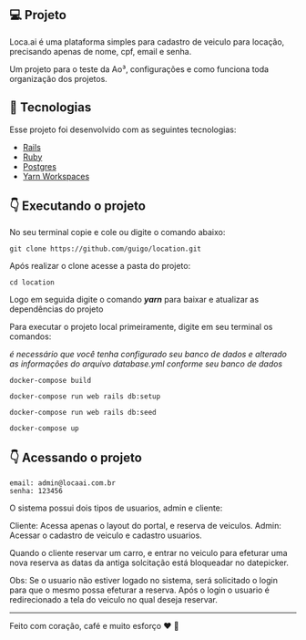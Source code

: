 ## :computer: Projeto

Loca.ai é uma plataforma simples para cadastro de veiculo para locação, 
precisando apenas de nome, cpf, email e senha.

Um projeto para o teste da Ao³, configurações e como funciona toda organização dos projetos.

## :pushpin: Tecnologias

Esse projeto foi desenvolvido com as seguintes tecnologias:

- [Rails](https://rubyonrails.org/)
- [Ruby](https://www.ruby-lang.org/pt/)
- [Postgres](https://www.postgresql.org/)
- [Yarn Workspaces](https://classic.yarnpkg.com/en/docs/workspaces/)

## :point_down: Executando o projeto

No seu terminal copie e cole ou digite o comando abaixo:

```git
git clone https://github.com/guigo/location.git
````

Após realizar o clone acesse a pasta do projeto:

```git
cd location
````

Logo em seguida digite o comando __*yarn*__ para baixar e atualizar as dependências do projeto  

Para executar o projeto local primeiramente, digite em seu terminal os comandos:

*é necessário que você tenha configurado seu banco de dados e*
*alterado as informações do arquivo database.yml conforme seu banco de dados*

```terminal
docker-compose build
````

```terminal
docker-compose run web rails db:setup
````

```terminal
docker-compose run web rails db:seed
````

```terminal
docker-compose up
````

## :point_down: Acessando o projeto

```terminal
email: admin@locaai.com.br
senha: 123456
````

O sistema possui dois tipos de usuarios, admin e cliente:

Cliente: Acessa apenas o layout do portal, e reserva de veiculos.
Admin: Acessar o cadastro de veiculo e cadastro usuarios.

Quando o cliente reservar um carro, e entrar no veiculo para efeturar uma nova reserva as datas da antiga solcitação está bloqueadar no datepicker.

Obs: Se o usuario não estiver logado no sistema, será solicitado o login para que o mesmo possa efeturar a reserva. Após o login o usuario é redirecionado a tela do veiculo no qual deseja reservar.

---
Feito com coração, café e muito esforço :heart: :rocket: